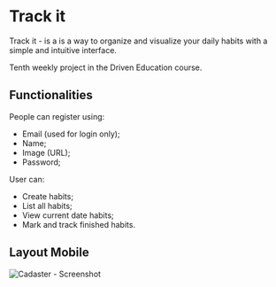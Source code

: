 # Track it

Track it - is a is a way to organize and visualize your daily habits with a simple and intuitive interface.


Tenth weekly project in the Driven Education course.

## Functionalities

People can register using:

- Email (used for login only);
- Name;
- Image (URL);
- Password;

User can:

- Create habits;
- List all habits;
- View current date habits;
- Mark and track finished habits.

## Layout Mobile

![Cadaster - Screenshot](https://user-images.githubusercontent.com/107144900/194438152-ed3e25a0-52b5-4fbd-b058-cba83e899eb9.png)
